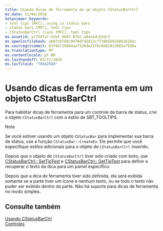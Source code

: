 ```yaml
---
title: Usando dicas de ferramenta em um objeto CStatusBarCtrl
ms.date: 11/04/2016
helpviewer_keywords:
- tool tips [MFC], using in status bars
- status bars [MFC], tool tips
- CStatusBarCtrl class [MFC], tool tips
ms.assetid: a77597a7-43ef-4b8f-87bc-a8ea1dc63dc3
ms.openlocfilehash: a607a5fb8c9470df42d12c771865b924891b2dac
ms.sourcegitcommit: 63784729604aaf526de21f6c6b62813882af930a
ms.translationtype: MT
ms.contentlocale: pt-BR
ms.lasthandoff: 03/17/2020
ms.locfileid: "79442548"
---
```

# <a name="using-tooltips-in-a-cstatusbarctrl-object"></a>Usando dicas de ferramenta em um objeto CStatusBarCtrl

Para habilitar dicas de ferramenta para um controle de barra de status, crie o objeto `CStatusBarCtrl` com o estilo de SBT_TOOLTIPS.

> [!NOTE]
>  Se você estiver usando um objeto `CStatusBar` para implementar sua barra de status, use a função `CStatusBar::CreateEx`. Ele permite que você especifique estilos adicionais para o objeto de `CStatusBarCtrl` inserido.

Depois que o objeto de `CStatusBarCtrl` tiver sido criado com êxito, use [CStatusBarCtrl:: SetTipText](../mfc/reference/cstatusbarctrl-class.md#settiptext) e [CStatusBarCtrl:: GetTipText](../mfc/reference/cstatusbarctrl-class.md#gettiptext) para definir e recuperar o texto da dica para um painel específico.

Depois que a dica de ferramenta tiver sido definida, ela será exibida somente se a parte tiver um ícone e nenhum texto, ou se todo o texto não puder ser exibido dentro da parte. Não há suporte para dicas de ferramenta no modo simples.

## <a name="see-also"></a>Consulte também

[Usando CStatusBarCtrl](../mfc/using-cstatusbarctrl.md)<br/>
[Controles](../mfc/controls-mfc.md)
